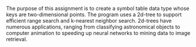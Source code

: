 The purpose of this assignment is to create a symbol table data type whose keys are two-dimensional points. The program uses a
2d-tree to support efficient range search and k-nearest neighbor search. 2d-trees have numerous applications, ranging from classifying astronomical
objects to computer animation to speeding up neural networks to mining data to image retrieval.
